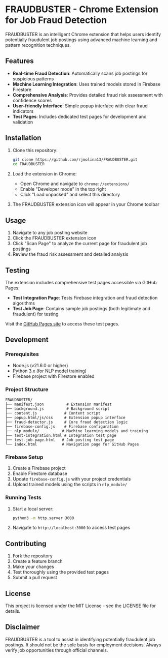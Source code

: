 # FRAUDBUSTER - Chrome Extension for Job Fraud Detection

FRAUDBUSTER is an intelligent Chrome extension that helps users identify potentially fraudulent job postings using advanced machine learning and pattern recognition techniques.

## Features

- **Real-time Fraud Detection**: Automatically scans job postings for suspicious patterns
- **Machine Learning Integration**: Uses trained models stored in Firebase Firestore
- **Comprehensive Analysis**: Provides detailed fraud risk assessment with confidence scores
- **User-friendly Interface**: Simple popup interface with clear fraud indicators
- **Test Pages**: Includes dedicated test pages for development and validation

## Installation

1. Clone this repository:
   ```bash
   git clone https://github.com/rjmolina13/FRAUDBUSTER.git
   cd FRAUDBUSTER
   ```

2. Load the extension in Chrome:
   - Open Chrome and navigate to `chrome://extensions/`
   - Enable "Developer mode" in the top right
   - Click "Load unpacked" and select this directory

3. The FRAUDBUSTER extension icon will appear in your Chrome toolbar

## Usage

1. Navigate to any job posting website
2. Click the FRAUDBUSTER extension icon
3. Click "Scan Page" to analyze the current page for fraudulent job postings
4. Review the fraud risk assessment and detailed analysis

## Testing

The extension includes comprehensive test pages accessible via GitHub Pages:

- **Test Integration Page**: Tests Firebase integration and fraud detection algorithms
- **Test Job Page**: Contains sample job postings (both legitimate and fraudulent) for testing

Visit the [GitHub Pages site](https://rjmolina13.github.io/FRAUDBUSTER/) to access these test pages.

## Development

### Prerequisites

- Node.js (v21.6.0 or higher)
- Python 3.x (for NLP model training)
- Firebase project with Firestore enabled

### Project Structure

```
FRAUDBUSTER/
├── manifest.json          # Extension manifest
├── background.js          # Background script
├── content.js            # Content script
├── popup.html/js/css     # Extension popup interface
├── fraud-detector.js     # Core fraud detection logic
├── firebase-config.js    # Firebase configuration
├── nlp_module/          # Machine learning models and training
├── test-integration.html # Integration test page
├── test-job-page.html   # Job posting test page
└── index.html           # Navigation page for GitHub Pages
```

### Firebase Setup

1. Create a Firebase project
2. Enable Firestore database
3. Update `firebase-config.js` with your project credentials
4. Upload trained models using the scripts in `nlp_module/`

### Running Tests

1. Start a local server:
   ```bash
   python3 -m http.server 3000
   ```

2. Navigate to `http://localhost:3000` to access test pages

## Contributing

1. Fork the repository
2. Create a feature branch
3. Make your changes
4. Test thoroughly using the provided test pages
5. Submit a pull request

## License

This project is licensed under the MIT License - see the LICENSE file for details.

## Disclaimer

FRAUDBUSTER is a tool to assist in identifying potentially fraudulent job postings. It should not be the sole basis for employment decisions. Always verify job opportunities through official channels.